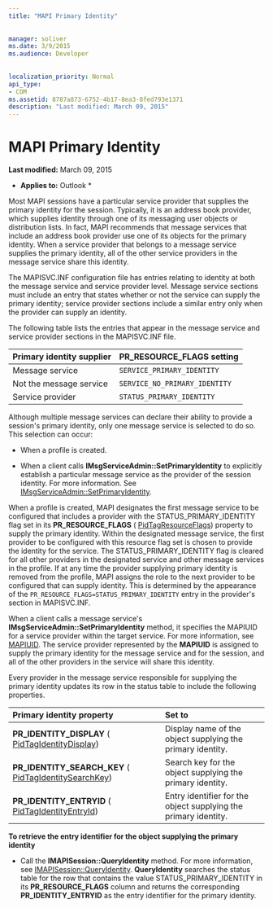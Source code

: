 ```yaml
---
title: "MAPI Primary Identity"
 
 
manager: soliver
ms.date: 3/9/2015
ms.audience: Developer
 
 
localization_priority: Normal
api_type:
- COM
ms.assetid: 8787a873-6752-4b17-8ea3-8fed793e1371
description: "Last modified: March 09, 2015"
---
```


# MAPI Primary Identity

 **Last modified:** March 09, 2015 
  
 * **Applies to:** Outlook * 
  
Most MAPI sessions have a particular service provider that supplies the primary identity for the session. Typically, it is an address book provider, which supplies identity through one of its messaging user objects or distribution lists. In fact, MAPI recommends that message services that include an address book provider use one of its objects for the primary identity. When a service provider that belongs to a message service supplies the primary identity, all of the other service providers in the message service share this identity.
  
The MAPISVC.INF configuration file has entries relating to identity at both the message service and service provider level. Message service sections must include an entry that states whether or not the service can supply the primary identity; service provider sections include a similar entry only when the provider can supply an identity.
  
The following table lists the entries that appear in the message service and service provider sections in the MAPISVC.INF file.
  
|**Primary identity supplier**|**PR_RESOURCE_FLAGS setting**|
|:-----|:-----|
|Message service  <br/> | `SERVICE_PRIMARY_IDENTITY` <br/> |
|Not the message service  <br/> | `SERVICE_NO_PRIMARY_IDENTITY` <br/> |
|Service provider  <br/> | `STATUS_PRIMARY_IDENTITY` <br/> |
   
Although multiple message services can declare their ability to provide a session's primary identity, only one message service is selected to do so. This selection can occur:
  
- When a profile is created.
    
- When a client calls **IMsgServiceAdmin::SetPrimaryIdentity** to explicitly establish a particular message service as the provider of the session identity. For more information. See [IMsgServiceAdmin::SetPrimaryIdentity](imsgserviceadmin-setprimaryidentity.md).
    
When a profile is created, MAPI designates the first message service to be configured that includes a provider with the STATUS_PRIMARY_IDENTITY flag set in its **PR_RESOURCE_FLAGS** ( [PidTagResourceFlags](pidtagresourceflags-canonical-property.md)) property to supply the primary identity. Within the designated message service, the first provider to be configured with this resource flag set is chosen to provide the identity for the service. The STATUS_PRIMARY_IDENTITY flag is cleared for all other providers in the designated service and other message services in the profile. If at any time the provider supplying primary identity is removed from the profile, MAPI assigns the role to the next provider to be configured that can supply identity. This is determined by the appearance of the  `PR_RESOURCE_FLAGS=STATUS_PRIMARY_IDENTITY` entry in the provider's section in MAPISVC.INF. 
  
When a client calls a message service's **IMsgServiceAdmin::SetPrimaryIdentity** method, it specifies the MAPIUID for a service provider within the target service. For more information, see [MAPIUID](mapiuid.md). The service provider represented by the **MAPIUID** is assigned to supply the primary identity for the message service and for the session, and all of the other providers in the service will share this identity. 
  
Every provider in the message service responsible for supplying the primary identity updates its row in the status table to include the following properties.
  
|**Primary identity property**|**Set to**|
|:-----|:-----|
|**PR_IDENTITY_DISPLAY** ( [PidTagIdentityDisplay](pidtagidentitydisplay-canonical-property.md))  <br/> |Display name of the object supplying the primary identity.  <br/> |
|**PR_IDENTITY_SEARCH_KEY** ( [PidTagIdentitySearchKey](pidtagidentitysearchkey-canonical-property.md))  <br/> |Search key for the object supplying the primary identity.  <br/> |
|**PR_IDENTITY_ENTRYID** ( [PidTagIdentityEntryId](pidtagidentityentryid-canonical-property.md))  <br/> |Entry identifier for the object supplying the primary identity.  <br/> |
   
 **To retrieve the entry identifier for the object supplying the primary identity**
  
- Call the **IMAPISession::QueryIdentity** method. For more information, see [IMAPISession::QueryIdentity](imapisession-queryidentity.md). **QueryIdentity** searches the status table for the row that contains the value STATUS_PRIMARY_IDENTITY in its **PR_RESOURCE_FLAGS** column and returns the corresponding **PR_IDENTITY_ENTRYID** as the entry identifier for the primary identity. 
    

